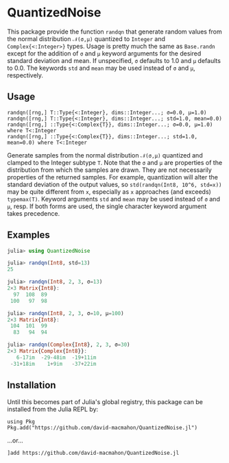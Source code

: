 # QuantizedNoise

This package provide the function `randqn` that generate random values from the
normal distribution `𝒩(σ,μ)` quantized to `Integer` and `Complex{<:Integer>}`
types.  Usage is pretty much the same as `Base.randn` except for the addition of
`σ` and `µ` keyword arguments for the desired standard deviation and mean.  If
unspecified, `σ` defaults to 1.0 and `µ` defaults to 0.0.  The keywords `std`
and `mean` may be used instead of `σ` and `µ`, respectively.

## Usage

    randqn([rng,] T::Type{<:Integer}, dims::Integer...; σ=0.0, µ=1.0)
    randqn([rng,] T::Type{<:Integer}, dims::Integer...; std=1.0, mean=0.0)
    randqn([rng,] ::Type{<:Complex{T}}, dims::Integer...; σ=0.0, µ=1.0) where T<:Integer
    randqn([rng,] ::Type{<:Complex{T}}, dims::Integer...; std=1.0, mean=0.0) where T<:Integer

Generate samples from the normal distribution `𝒩(σ,μ)` quantized and clamped to
the Integer subtype `T`.  Note that the `σ` and `μ` are properties of the
distribution from which the samples are drawn.  They are not necessarily
properties of the returned samples.  For example, quantization will alter the
standard deviation of the output values, so `std(randqn(Int8, 10^6, std=x))` may
be quite different from `x`, especially as `x` approaches (and exceeds)
`typemax(T)`.  Keyword arguments `std` and `mean` may be used instead of `σ` and
`μ`, resp.  If both forms are used, the single character keyword argument takes
precedence.

## Examples

```julia
julia> using QuantizedNoise

julia> randqn(Int8, std=13)
25

julia> randqn(Int8, 2, 3, σ=13)
2×3 Matrix{Int8}:
  97  108  89
 100   97  98

julia> randqn(Int8, 2, 3, σ=10, µ=100)
2×3 Matrix{Int8}:
 104  101  99
  83   94  94

julia> randqn(Complex{Int8}, 2, 3, σ=30)
2×3 Matrix{Complex{Int8}}:
   6-17im  -29-48im  -19+11im
 -31+18im    1+9im   -37+22im
```

## Installation

Until this becomes part of Julia's global registry, this package can be
installed from the Julia REPL by:

```
using Pkg
Pkg.add("https://github.com/david-macmahon/QuantizedNoise.jl")
```
...or...
```
]add https://github.com/david-macmahon/QuantizedNoise.jl
```
